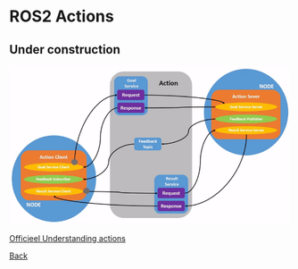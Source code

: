 # ROS2 Actions
## Under construction

![Image](../images/Action-SingleActionClient.gif)

[Officieel Understanding actions](https://docs.ros.org/en/humble/Tutorials/Beginner-CLI-Tools/Understanding-ROS2-Actions/Understanding-ROS2-Actions.html)

[Back](../README.md)
